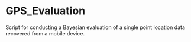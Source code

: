 # GPS_Evaluation
Script for conducting a Bayesian evaluation of a single point location data recovered from a mobile device.
